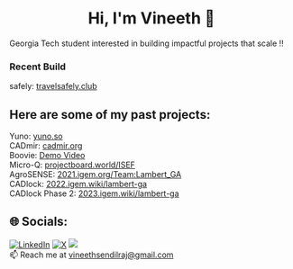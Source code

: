 <h1 align="center">Hi, I'm Vineeth 👋</h1>

Georgia Tech student interested in building impactful projects that scale ‼️<br>




### Recent Build

safely: [travelsafely.club](https://www.travelsafely.club) <br> 

## Here are some of my past projects:

Yuno: [yuno.so](https://www.yuno.so) <br>
CADmir: [cadmir.org](https://www.cadmir.org) <br>
Boovie: [Demo Video](https://devpost.com/software/boovie) <br>
Micro-Q: [projectboard.world/ISEF](https://partner.projectboard.world/isef/project/ebed043t-micro-q-a-low-cost-iot-based-fluorometer) <br>
AgroSENSE: [2021.igem.org/Team:Lambert_GA](https://2021.igem.org/Team:Lambert_GA) <br>
CADlock: [2022.igem.wiki/lambert-ga](https://2022.igem.wiki/lambert-ga/) <br>
CADlock Phase 2: [2023.igem.wiki/lambert-ga](https://2023.igem.wiki/lambert-ga/) <br>



## 🌐 Socials:
[![LinkedIn](https://img.shields.io/badge/LinkedIn-%230077B5.svg?logo=linkedin&logoColor=white)](https://linkedin.com/in/vineeth-sendilraj) [![X](https://img.shields.io/badge/X-black.svg?logo=X&logoColor=white)](https://x.com/VineethSendil) [![](https://visitcount.itsvg.in/api?id=VineethSendilraj&icon=0&color=8)](https://visitcount.itsvg.in) <br>
📫 Reach me at vineethsendilraj@gmail.com  <br>




